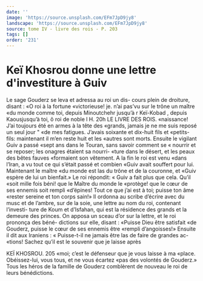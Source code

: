 ```yaml
---
date: ''
image: 'https://source.unsplash.com/EFm7JpD9jy8'
landscape: 'https://source.unsplash.com/EFm7JpD9jy8'
source: tome IV - livre des rois - P. 203
tags: []
order: '231'
---
```


# Keï Khosrou donne une lettre d'investiture à Guiv

Le sage Gouderz se leva et adressa au roi un dis- cours plein de droiture, disant : «O roi à la fortune «victorieuse! je. n’ai pas’vu sur le trône un maître
«du monde comme toi, depuis Minoutchehr jusqu’à
r Keï-Kobad , depuis Kaousjusqu’à toi, ô roi de noble l H.
20h LE LIVRE DES ROIS. «naissance! J’ai toujours été en armes à la tête des
«grands, jamais je ne me suis reposé un seul jour " «de mes fatigues. J’avais soixante et dix-huit fils et
«petits-fils: maintenant il m’en reste huit et les
«autres sont morts. Ensuite le vigilant Guiv a passé
«sept ans dans le Touran, sans savoir comment se
« nourrir et se reposer; les onagres étaient sa nourri-
«ture dans le désert, et les peaux des bêtes fauves
«formaient son vêtement. A la fin le roi est venu «dans l’lran, a vu tout ce qui s’était passé et combien
«Guiv avait souffert pour lui. Maintenant le maître
«du monde est las du trône et de la couronne, et «Guiv espère de lui un bienfait.»
Le roi répondit: « Guiv a fait plus que cela. Qu’il
«soit mille fois béni! que le Maître du monde le «protège! que le cœur de ses ennemis soit rempli «d’épines! Tout ce que j’ai est à toi; puisse ton âme
«rester sereine et ton corps sain!» Il ordonna au scribe d’écrire avec du musc et de l’ambre, sur de la
soie, une lettre au nom du roi, contenant l’investi- ture de Koum et d’Isfahan, qui est la résidence des grands et la demeure des princes. On apposa un sceau d’or sur la lettre, et le roi prononça des béné-
dictions sur elle, disant : «Puisse Dieu être satisfait «de Gouderz, puisse le cœur de ses ennemis être «rempli d’angoisses!» Ensuite il dit aux Iraniens :
« Puisse-t-il ne jamais être las de faire de grandes ac-
«tions! Sachez qu’il est le souvenir que je laisse après

KEÏ KHOSROU. 205 «moi; c’est le défenseur que je vous laisse à ma
«place. Obéissez-lui, vous tous, et ne vous écartez
«pas des volontés de Gouderz.» Tous les héros de la
famille de Gouderz comblèrent de nouveau le roi de leurs bénédictions.
